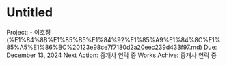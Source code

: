 # Untitled

Project: - 이호정 (%E1%84%8B%E1%85%B5%E1%84%92%E1%85%A9%E1%84%8C%E1%85%A5%E1%86%BC%20123e98ce7f7180d2a20eec239d433f97.md)
Due: December 13, 2024
Next Action: 중개사 연락 중
Works Achive: 중개사 연락 중